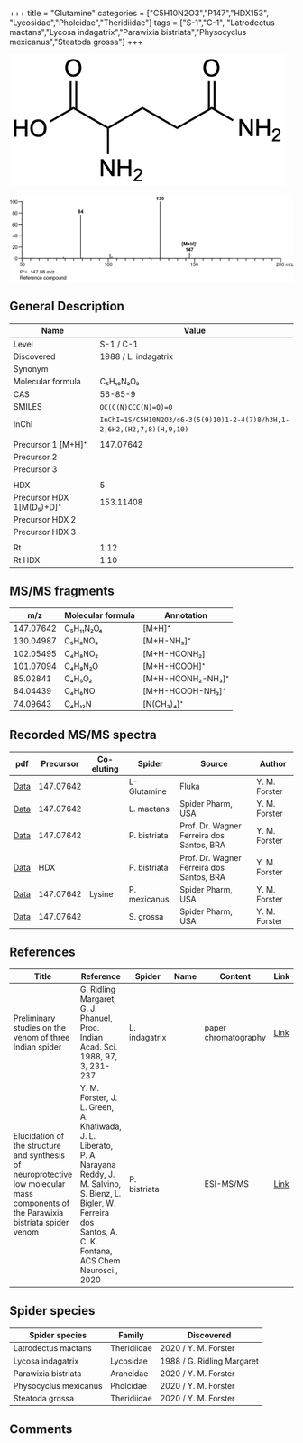 +++
title = "Glutamine"
categories = ["C5H10N2O3","P147","HDX153",
"Lycosidae","Pholcidae","Theridiidae"]
tags = ["S-1","C-1",
"Latrodectus mactans","Lycosa indagatrix","Parawixia bistriata","Physocyclus mexicanus","Steatoda grossa"]
+++

![](/img/Glutamine.png)

![](/img_MSMS/147_Glutamine.png)

## General Description

| Name                      | Value                |
|---------------------------|----------------------|
| Level                     | S-1 / C-1                    |
| Discovered                | 1988 / L. indagatrix |
| Synonym                   |                      |
| Molecular formula         | C₅H₁₀N₂O₃            |
| CAS                       | 56-85-9              |
| SMILES | `OC(C(N)CCC(N)=O)=O`  |
| InChI  | `InChI=1S/C5H10N2O3/c6-3(5(9)10)1-2-4(7)8/h3H,1-2,6H2,(H2,7,8)(H,9,10)`  |
|                           |                      |
| Precursor 1 [M+H]⁺        | 147.07642            |
| Precursor 2               |                      |
| Precursor 3               |                      |
|                           |                      |
| HDX                       | 5                    |
| Precursor HDX 1[M(D₅)+D]⁺ | 153.11408            |
| Precursor HDX 2           |                      |
| Precursor HDX 3           |                      |
|                           |                      |
| Rt                        | 1.12                 |
| Rt HDX                    | 1.10                     |

## MS/MS fragments

| m/z       | Molecular formula | Annotation        |
|-----------|-------------------|-------------------|
| 147.07642 | C₅H₁₁N₂O₄         | [M+H]⁺            |
| 130.04987 | C₅H₈NO₃           | [M+H-NH₃]⁺        |
| 102.05495 | C₄H₈NO₂           | [M+H-HCONH₂]⁺     |
| 101.07094 | C₄H₉N₂O           | [M+H-HCOOH]⁺      |
| 85.02841  | C₄H₅O₂            | [M+H-HCONH₂-NH₃]⁺ |
| 84.04439  | C₄H₆NO            | [M+H-HCOOH-NH₃]⁺  |
| 74.09643  | C₄H₁₂N            | [N(CH₃)₄]⁺        |

## Recorded MS/MS spectra

| pdf                                 | Precursor | Co-eluting | Spider      | Source | Author        |
|-------------------------------------|-----------|------------|-------------|--------|---------------|
| [Data](/pdf/147_Glutamine_1-12.pdf) | 147.07642 |            | L-Glutamine | Fluka  | Y. M. Forster |
| [Data](/pdf/L-mactans/147_Glutamine_Lm.pdf) | 147.07642 |           | L. mactans | Spider Pharm, USA | Y. M. Forster |
| [Data](/pdf/P-bistriata/147_Glutamine_Pb.pdf) | 147.07642 |           | P. bistriata | Prof. Dr. Wagner Ferreira dos Santos, BRA | Y. M. Forster |
| [Data](/pdf/P-bistriata/147_Glutamine_Pb_HDX.pdf) | HDX |           | P. bistriata | Prof. Dr. Wagner Ferreira dos Santos, BRA | Y. M. Forster |
| [Data](/pdf/P-mexicanus/147_Lysine_Glutamine_Pm.pdf) | 147.07642 | Lysine          | P. mexicanus | Spider Pharm, USA | Y. M. Forster |
| [Data](/pdf/S-grossa/147_Glutamine_Sg.pdf) | 147.07642 |           | S. grossa | Spider Pharm, USA | Y. M. Forster |

## References

| Title                                                   | Reference                                                                        | Spider        | Name | Content              | Link                                                                 |
|---------------------------------------------------------|----------------------------------------------------------------------------------|---------------|------|----------------------|----------------------------------------------------------------------|
| Preliminary studies on the venom of three Indian spider | G. Ridling Margaret, G. J. Phanuel, Proc. Indian Acad. Sci. 1988, 97, 3, 231-237 | L. indagatrix |      | paper chromatography | [Link](https://www.ias.ac.in/article/fulltext/anml/097/03/0231-0237) |
| Elucidation of the structure and synthesis of neuroprotective low molecular mass components of the Parawixia bistriata spider venom      | Y. M. Forster, J. L. Green, A. Khatiwada, J. L. Liberato, P. A. Narayana Reddy, J. M. Salvino, S. Bienz, L. Bigler, W. Ferreira dos Santos, A. C. K. Fontana, ACS Chem Neurosci., 2020          | P. bistriata       |      | ESI-MS/MS        | [Link](https://pubs.acs.org/doi/10.1021/acschemneuro.0c00007)     |

## Spider species

| Spider species    | Family    | Discovered                 |
|-------------------|-----------|----------------------------|
| Latrodectus mactans | Theridiidae | 2020 / Y. M. Forster |
| Lycosa indagatrix | Lycosidae | 1988 / G. Ridling Margaret |
| Parawixia bistriata | Araneidae | 2020 / Y. M. Forster |
| Physocyclus mexicanus | Pholcidae | 2020 / Y. M. Forster |
| Steatoda grossa | Theridiidae | 2020 / Y. M. Forster |

## Comments